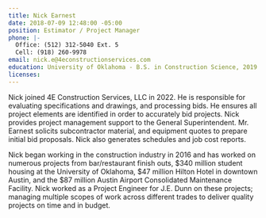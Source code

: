 ```yaml
---
title: Nick Earnest
date: 2018-07-09 12:48:00 -05:00
position: Estimator / Project Manager
phone: |-
  Office: (512) 312-5040 Ext. 5
  Cell: (918) 260-9978
email: nick.e@4econstructionservices.com
education: University of Oklahoma - B.S. in Construction Science, 2019
licenses: 
---
```


Nick joined 4E Construction Services, LLC in 2022.  He is responsible for evaluating specifications and drawings, and processing bids.  He ensures all project elements are identified in order to accurately bid projects.  Nick provides project management support to the General Superintendent.  Mr. Earnest solicits subcontractor material, and equipment quotes to prepare initial bid proposals.  Nick also generates schedules and job cost reports.

Nick began working in the construction industry in 2016 and has worked on numerous projects from bar/restaurant finish outs, $340 million student housing at the University of Oklahoma, $47 million Hilton Hotel in downtown Austin, and the $87 million Austin Airport Consolidated Maintenance Facility.  Nick worked as a Project Engineer for J.E. Dunn on these projects; managing multiple scopes of work across different trades to deliver quality projects on time and in budget.